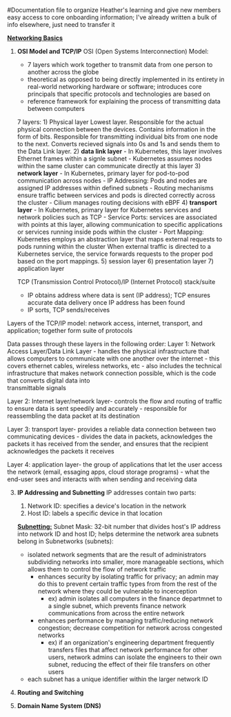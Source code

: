 #Documentation file to organize Heather's learning and give new members easy access to core onboarding information; I've already written a bulk of info elsewhere, just need to transfer it

<u><strong>Networking Basics</strong></u>

1. **OSI Model and TCP/IP**
   OSI (Open Systems Interconnection) Model:
      - 7 layers which work together to transmit data from one person to another across the globe
      - theoretical as opposed to being directly implemented in its entirety in real-world networking hardware or software; introduces core principals
        that specific protocols and technologies are based on
      - reference framework for explaining the process of transmitting data between computers
        
      7 layers:
       1) Physical layer
           Lowest layer. Responsible for the actual physical connection between the devices. Contains information in the form of bits.
           Responsible for transmitting individual bits from one node to the next. Converts recieved signals into 0s and 1s and sends them to the
           Data Link layer.
       2) **data link layer**
         - In Kubernetes, this layer involves Ethernet frames within a signle subnet
         - Kubernetes assumes nodes within the same cluster can communicate directly at this layer
       3) **network layer**
         - In Kubernetes, primary layer for pod-to-pod communication across nodes
         - IP Addressing: Pods and nodes are assigned IP addresses within defined subnets
         - Routing mechanisms ensure traffic between services and pods is directed correctly across the cluster
            - Cilium manages routing decisions with eBPF
       4) **transport layer**
         - In Kubernetes, primary layer for Kubernetes services and network policies such as TCP
         - Service Ports: services are associated with points at this layer, allowing communication to specific applications or
           services running inside pods within the cluster
         - Port Mapping: Kubernetes employs an abstraction layer that maps external requests to pods running within the cluster
                         When external traffic is directed to a Kubernetes service, the service forwards requests to the proper
                         pod based on the port mappings.
       5) session layer
       6) presentation layer
       7) application layer
   
   TCP (Transmission Control Protocol)/IP (Internet Protocol) stack/suite
    - IP obtains address where data is sent (IP address); TCP ensures accurate data delivery once IP address has been found
    - IP sorts, TCP sends/receives

  Layers of the TCP/IP model: network access, internet, transport, and application; together form suite of protocols

  Data passes through these layers in the following order:
  Layer 1: Network Access Layer/Data Link Layer
      - handles the physical infrastructure that allows computers to communicate with one another over the internet
          - this covers ethernet cables, wireless networks, etc
      - also includes the technical infrastructure that makes network connection possible, which is the code that converts digital data into  
        transmittable signals
  
  Layer 2: Internet layer/network layer- controls the flow and routing of traffic to ensure data is sent speedily and accurately
      - responsible for reassembling the data packet at its destination
  
  Layer 3: transport layer- provides a reliable data connection between two communicating devices
      - divides the data in packets, acknowledges the packets it has received from the sender, and ensures that the recipient acknowledges the packets it receives
  
  Layer 4: application layer- the group of applications that let the user access the network (email, essaging apps, cloud storage programs)
      - what the end-user sees and interacts with when sending and receiving data

      
3. **IP Addressing and Subnetting**
   IP addresses contain two parts:
    1) Network ID: specifies a device's location in the network
    2) Host ID: labels a specific device in that location

   <u><strong> Subnetting:</strong></u>
   Subnet Mask: 32-bit number that divides host's IP address into network ID and host ID; helps determine the network area subnets
   belong in
   Subnetworks (subnets):
   - isolated network segments that are the result of administrators subdividing networks into smaller, more manageable sections, which allows
     them to control the flow of network traffic
       - enhances security by isolating traffic for privacy; an admin may do this to prevent certain traffic types from
         from the rest of the network where they could be vulnerable to incerception
           - ex) admin isolates all computers in the finance departmnet to a single subnet, which prevents finance
                 network communications from across the entire network 
       - enhances performance by managing traffic/reducing network congestion; decrease competition for network across congested networks
           - ex) if an organization's engineering department frequently transfers files that affect network performance for other users,
                 network admins can isolate the engineers to their own subnet, reducing the effect of their file transfers on other users
   - each subnet has a unique identifier within the larger network ID

4. **Routing and Switching**
5. **Domain Name System (DNS)**
